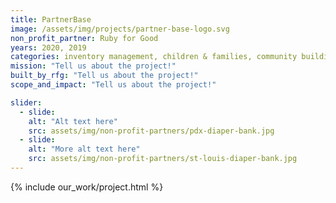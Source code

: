 ```yaml
---
title: PartnerBase
image: /assets/img/projects/partner-base-logo.svg
non_profit_partner: Ruby for Good
years: 2020, 2019
categories: inventory management, children & families, community building, youth issues
mission: "Tell us about the project!"
built_by_rfg: "Tell us about the project!"
scope_and_impact: "Tell us about the project!"

slider:
  - slide: 
    alt: "Alt text here"
    src: assets/img/non-profit-partners/pdx-diaper-bank.jpg
  - slide: 
    alt: "More alt text here"
    src: assets/img/non-profit-partners/st-louis-diaper-bank.jpg
---
```


{% include our_work/project.html %}
